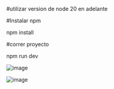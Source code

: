 #utilizar version de node 20 en adelante

#Instalar npm

npm install

#correr proyecto

npm run dev


![image](https://github.com/user-attachments/assets/8b3a5394-7152-4e4b-9838-29262fc35897)


![image](https://github.com/user-attachments/assets/1907695c-cc8f-4231-a46d-2fd6be3f7941)


